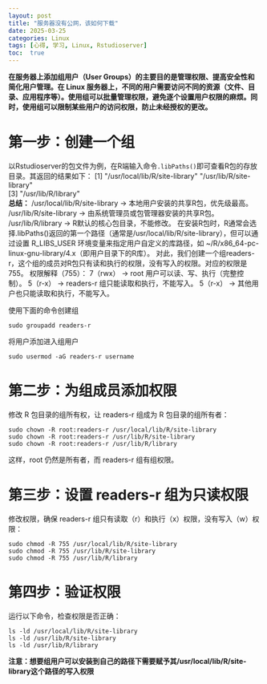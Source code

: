 ```yaml
---
layout: post
title: "服务器没有公网，该如何下载"
date: 2025-03-25
categories: Linux
tags: [心得, 学习, Linux, Rstudioserver]
toc:  true
---
```


**在服务器上添加组用户（User Groups）的主要目的是管理权限、提高安全性和简化用户管理。在 Linux 服务器上，不同的用户需要访问不同的资源（文件、目录、应用程序等）。使用组可以批量管理权限，避免逐个设置用户权限的麻烦。同时，使用组可以限制某些用户的访问权限，防止未经授权的更改。**


# 第一步：创建一个组
以Rstudioserver的包文件为例，在R端输入命令`.libPaths()`即可查看R包的存放目录。其返回的结果如下：
[1] "/usr/local/lib/R/site-library" "/usr/lib/R/site-library"      
[3] "/usr/lib/R/library"  
**总结：**
/usr/local/lib/R/site-library → 本地用户安装的共享R包，优先级最高。
/usr/lib/R/site-library → 由系统管理员或包管理器安装的共享R包。
/usr/lib/R/library → R默认的核心包目录，不能修改。
在安装R包时，R通常会选择.libPaths()返回的第一个路径（通常是/usr/local/lib/R/site-library），但可以通过设置 R_LIBS_USER 环境变量来指定用户自定义的库路径，如 ~/R/x86_64-pc-linux-gnu-library/4.x（即用户目录下的R库）。
对此，我们创建一个组readers-r，这个组的成员对R包只有读和执行的权限，没有写入的权限。对应的权限是755。
权限解释（755）：
7（rwx） → root 用户可以读、写、执行（完整控制）。
5（r-x） → readers-r 组只能读取和执行，不能写入。
5（r-x） → 其他用户也只能读取和执行，不能写入。

使用下面的命令创建组
```
sudo groupadd readers-r
```

将用户添加进入组用户
```
sudo usermod -aG readers-r username
```


# 第二步：为组成员添加权限

修改 R 包目录的组所有权，让 readers-r 组成为 R 包目录的组所有者：

```
sudo chown -R root:readers-r /usr/local/lib/R/site-library
sudo chown -R root:readers-r /usr/lib/R/site-library
sudo chown -R root:readers-r /usr/lib/R/library
```

这样，root 仍然是所有者，而 readers-r 组有组权限。

# 第三步：设置 readers-r 组为只读权限
修改权限，确保 readers-r 组只有读取（r）和执行（x）权限，没有写入（w）权限：
```
sudo chmod -R 755 /usr/local/lib/R/site-library
sudo chmod -R 755 /usr/lib/R/site-library
sudo chmod -R 755 /usr/lib/R/library
```
# 第四步：验证权限
运行以下命令，检查权限是否正确：

```
ls -ld /usr/local/lib/R/site-library
ls -ld /usr/lib/R/site-library
ls -ld /usr/lib/R/library
```

**注意：想要组用户可以安装到自己的路径下需要赋予其/usr/local/lib/R/site-library这个路径的写入权限**